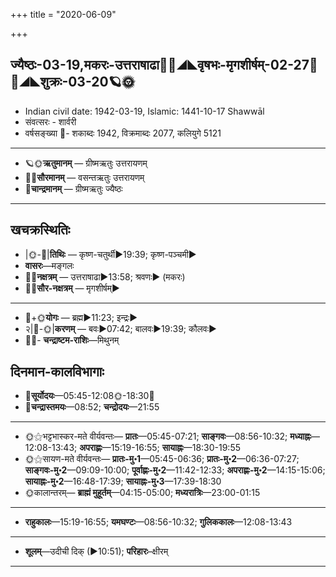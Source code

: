 +++
title = "2020-06-09"

+++
## ज्यैष्ठः-03-19,मकरः-उत्तराषाढा🌛🌌◢◣वृषभः-मृगशीर्षम्-02-27🌌🌞◢◣शुक्रः-03-20🪐🌞
- Indian civil date: 1942-03-19, Islamic: 1441-10-17 Shawwāl
- संवत्सरः - शार्वरी
- वर्षसङ्ख्या 🌛- शकाब्दः 1942, विक्रमाब्दः 2077, कलियुगे 5121
___________________
- 🪐🌞**ऋतुमानम्** — ग्रीष्मऋतुः उत्तरायणम्
- 🌌🌞**सौरमानम्** — वसन्तऋतुः उत्तरायणम्
- 🌛**चान्द्रमानम्** — ग्रीष्मऋतुः ज्यैष्ठः
___________________


## खचक्रस्थितिः
- |🌞-🌛|**तिथिः** — कृष्ण-चतुर्थी►19:39; कृष्ण-पञ्चमी►  
- **वासरः**—मङ्गलः  
- 🌌🌛**नक्षत्रम्** — उत्तराषाढा►13:58; श्रवणः► (मकरः)  
- 🌌🌞**सौर-नक्षत्रम्** — मृगशीर्षम्►  
___________________
- 🌛+🌞**योगः** — ब्रह्म►11:23; इन्द्रः►  
- २|🌛-🌞|**करणम्** — बवः►07:42; बालवः►19:39; कौलवः►  
- 🌌🌛- **चन्द्राष्टम-राशिः**—मिथुनम्  


## दिनमान-कालविभागाः
- 🌅**सूर्योदयः**—05:45-12:08🌞️-18:30🌇  
- 🌛**चन्द्रास्तमयः**—08:52; **चन्द्रोदयः**—21:55  
___________________
- 🌞⚝भट्टभास्कर-मते वीर्यवन्तः— **प्रातः**—05:45-07:21; **साङ्गवः**—08:56-10:32; **मध्याह्नः**—12:08-13:43; **अपराह्णः**—15:19-16:55; **सायाह्नः**—18:30-19:55  
- 🌞⚝सायण-मते वीर्यवन्तः— **प्रातः-मु॰1**—05:45-06:36; **प्रातः-मु॰2**—06:36-07:27; **साङ्गवः-मु॰2**—09:09-10:00; **पूर्वाह्णः-मु॰2**—11:42-12:33; **अपराह्णः-मु॰2**—14:15-15:06; **सायाह्नः-मु॰2**—16:48-17:39; **सायाह्नः-मु॰3**—17:39-18:30  
- 🌞कालान्तरम्— **ब्राह्मं मुहूर्तम्**—04:15-05:00; **मध्यरात्रिः**—23:00-01:15  
___________________
- **राहुकालः**—15:19-16:55; **यमघण्टः**—08:56-10:32; **गुलिककालः**—12:08-13:43  
___________________
- **शूलम्**—उदीची दिक् (►10:51); **परिहारः**–क्षीरम्  
___________________

